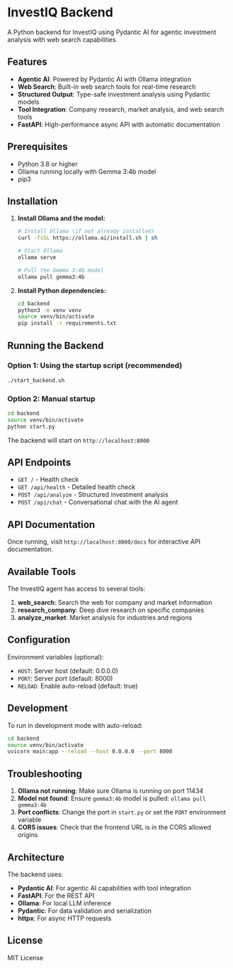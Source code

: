 # InvestIQ Backend

A Python backend for InvestIQ using Pydantic AI for agentic investment analysis with web search capabilities.

## Features

- **Agentic AI**: Powered by Pydantic AI with Ollama integration
- **Web Search**: Built-in web search tools for real-time research
- **Structured Output**: Type-safe investment analysis using Pydantic models
- **Tool Integration**: Company research, market analysis, and web search tools
- **FastAPI**: High-performance async API with automatic documentation

## Prerequisites

- Python 3.8 or higher
- Ollama running locally with Gemma 3:4b model
- pip3

## Installation

1. **Install Ollama and the model:**
   ```bash
   # Install Ollama (if not already installed)
   curl -fsSL https://ollama.ai/install.sh | sh
   
   # Start Ollama
   ollama serve
   
   # Pull the Gemma 3:4b model
   ollama pull gemma3:4b
   ```

2. **Install Python dependencies:**
   ```bash
   cd backend
   python3 -m venv venv
   source venv/bin/activate
   pip install -r requirements.txt
   ```

## Running the Backend

### Option 1: Using the startup script (recommended)
```bash
./start_backend.sh
```

### Option 2: Manual startup
```bash
cd backend
source venv/bin/activate
python start.py
```

The backend will start on `http://localhost:8000`

## API Endpoints

- `GET /` - Health check
- `GET /api/health` - Detailed health check
- `POST /api/analyze` - Structured investment analysis
- `POST /api/chat` - Conversational chat with the AI agent

## API Documentation

Once running, visit `http://localhost:8000/docs` for interactive API documentation.

## Available Tools

The InvestIQ agent has access to several tools:

1. **web_search**: Search the web for company and market information
2. **research_company**: Deep dive research on specific companies
3. **analyze_market**: Market analysis for industries and regions

## Configuration

Environment variables (optional):
- `HOST`: Server host (default: 0.0.0.0)
- `PORT`: Server port (default: 8000)
- `RELOAD`: Enable auto-reload (default: true)

## Development

To run in development mode with auto-reload:
```bash
cd backend
source venv/bin/activate
uvicorn main:app --reload --host 0.0.0.0 --port 8000
```

## Troubleshooting

1. **Ollama not running**: Make sure Ollama is running on port 11434
2. **Model not found**: Ensure `gemma3:4b` model is pulled: `ollama pull gemma3:4b`
3. **Port conflicts**: Change the port in `start.py` or set the `PORT` environment variable
4. **CORS issues**: Check that the frontend URL is in the CORS allowed origins

## Architecture

The backend uses:
- **Pydantic AI**: For agentic AI capabilities with tool integration
- **FastAPI**: For the REST API
- **Ollama**: For local LLM inference
- **Pydantic**: For data validation and serialization
- **httpx**: For async HTTP requests

## License

MIT License
